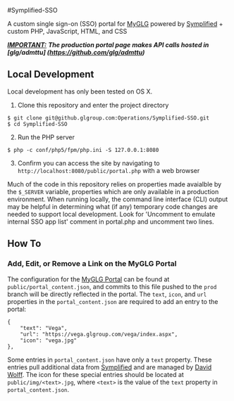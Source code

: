 #Symplified-SSO

A custom single sign-on (SSO) portal for [MyGLG](https://customsso.glgroup.com/public/portal.php) powered by [Symplified](http://www.symplified.com/features/single-sign-on/) + custom PHP, JavaScript, HTML, and CSS


<i><b><u>IMPORTANT:</i></b></u> ***The production portal page makes API calls hosted in [glg/admttu] (https://github.com/glg/admttu)***


## Local Development

Local development has only been tested on OS X.

1.  Clone this repository and enter the project directory

  ```
  $ git clone git@github.glgroup.com:Operations/Symplified-SSO.git
  $ cd Symplified-SSO
  ```

2.  Run the PHP server

  ```
  $ php -c conf/php5/fpm/php.ini -S 127.0.0.1:8080
  ```

3.  Confirm you can access the site by navigating to `http://localhost:8080/public/portal.php` with a web browser

Much of the code in this repository relies on properties made avaialble by the `$_SERVER` variable, properties which are only available in a production environment.  When running locally, the command line interface (CLI) output may be helpful in determining what (if any) temporary code changes are needed to support local development. Look for 'Uncomment to emulate internal SSO app list' comment in portal.php and uncomment two lines.


## How To

### Add, Edit, or Remove a Link on the MyGLG Portal

The configuration for the [MyGLG Portal](https://customsso.glgroup.com/public/portal.php) can be found at `public/portal_content.json`, and commits to this file pushed to the `prod` branch will be directly reflected in the portal.  The `text`, `icon`, and `url` properties in the `portal_content.json` are required to add an entry to the portal:

```
{
    "text": "Vega",
    "url": "https://vega.glgroup.com/vega/index.aspx",
    "icon": "vega.jpg"
},
```

Some entries in `portal_content.json` have only a `text` property.  These entries pull additional data from [Symplified](http://www.symplified.com/features/single-sign-on/) and are managed by [David Wolff](mailto:DWolff@glgroup.com).  The icon for these special entries should be located at `public/img/<text>.jpg`, where `<text>` is the value of the `text` property in `portal_content.json`.
